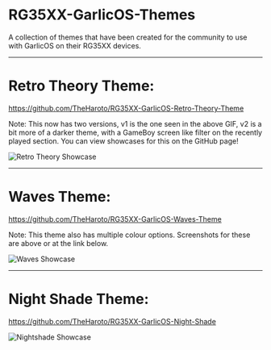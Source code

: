 # RG35XX-GarlicOS-Themes

A collection of themes that have been created for the community to use with GarlicOS on their RG35XX devices.

**************************************************

# Retro Theory Theme:  
https://github.com/TheHaroto/RG35XX-GarlicOS-Retro-Theory-Theme

Note: This now has two versions, v1 is the one seen in the above GIF, v2 is a bit more of a darker theme, with a GameBoy screen like filter on the recently played section. You can view showcases for this on the GitHub page!

![Retro Theory Showcase](https://user-images.githubusercontent.com/131164472/233557159-9ee8feb2-3685-4b12-a5ae-49fcb5ef00f5.gif)

**************************************************

# Waves Theme: 
https://github.com/TheHaroto/RG35XX-GarlicOS-Waves-Theme

Note: This theme also has multiple colour options. Screenshots for these are above or at the link below.

![Waves Showcase](https://user-images.githubusercontent.com/131164472/233558977-7e8bd675-4e39-48f1-a9d2-0f8cd1e6d859.gif)


**************************************************

# Night Shade Theme: 

https://github.com/TheHaroto/RG35XX-GarlicOS-Night-Shade

![Nightshade Showcase](https://user-images.githubusercontent.com/131164472/233910807-8b269adc-b907-44ce-b42a-e6c40ed0d549.gif)
